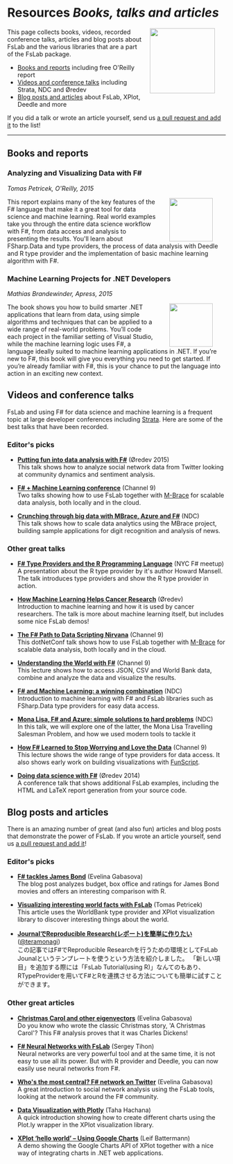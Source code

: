 Resources _Books, talks and articles_
=====================================

<img src="/img/report/cover.png" style="width:150px;float:right;margin:0px 5% 20px 3%" />

This page collects books, videos, recorded conference talks, articles and blog posts
about FsLab and the various libraries that are a part of the FsLab package.

 * [Books and reports](#Books-and-reports) including free O'Reilly report
 * [Videos and conference talks](#Videos-and-conference-talks) including Strata, NDC and Øredev
 * [Blog posts and articles](#Blog-posts-and-articles) about FsLab, XPlot, Deedle and more

If you did a talk or wrote an article yourself, send us [a pull request and add it](https://github.com/fslaborg/fslab.org/blob/source/content/resources/index.md)
to the list! 

***************************************************************************************************

Books and reports
-----------------

### Analyzing and Visualizing Data with F#

_Tomas Petricek, O'Reilly, 2015_

<img src="/img/report/cover.png" style="float:right;width:100px;margin:0px 30px 0px 30px" />

This report explains many of the key features of the F# language that make it a great tool 
for data science and machine learning. Real world examples take you through the entire data 
science workflow with F#, from data access and analysis to presenting the results. You'll learn about
FSharp.Data and type providers, the process of data analysis with Deedle and R type provider and
the implementation of basic machine learning algorithm with F#.

### Machine Learning Projects for .NET Developers

_Mathias Brandewinder, Apress, 2015_

<img src="/img/other/mlprojects.jpg" style="float:right;width:100px;margin:0px 30px 0px 30px" />

The book shows you how to build smarter .NET applications that learn from data, using simple 
algorithms and techniques that can be applied to a wide range of real-world problems. You’ll 
code each project in the familiar setting of Visual Studio, while the machine learning logic 
uses F#, a language ideally suited to machine learning applications in .NET. If you’re new to 
F#, this book will give you everything you need to get started. If you’re already familiar 
with F#, this is your chance to put the language into action in an exciting new context.

Videos and conference talks
---------------------------

FsLab and using F# for data science and machine learning is a frequent topic at
large developer conferences including [Strata](http://conferences.oreilly.com/strata/strataeu2014/public/schedule/detail/37395).
Here are some of the best talks that have been recorded.

### Editor's picks

 - [**Putting fun into data analysis with F#**](https://vimeo.com/144816160) (Øredev 2015)<br />
  This talk shows how to analyze social network data from Twitter looking at community dynamics and sentiment analysis.
     
 - [**F# + Machine Learning conference**](https://channel9.msdn.com/Events/FSharp-Events/fsharp-ML-MVP-Summit-2015) (Channel 9)<br />
   Two talks showing how to use FsLab together with <a href="http://www.m-brace.net/">M-Brace</a> for scalable data 
   analysis, both locally and in the cloud.

 - [**Crunching through big data with MBrace, Azure and F#**](https://vimeo.com/131637364) (NDC)<br />
   This talk shows how to scale data analytics using the MBrace project, building sample applications for digit recognition and analysis of news.

### Other great talks

 - [**F# Type Providers and the R Programming Language**](https://vimeo.com/49045879) (NYC F# meetup) <br />
   A presentation about the R type provider by it's author Howard Mansell. The talk introduces type providers and show the R type provider in action.
   
 - [**How Machine Learning Helps Cancer Research**](https://vimeo.com/144989925) (Øredev)<br />
   Introduction to machine learning and how it is used by cancer researchers. The talk is more about machine learning itself, but
   includes some nice FsLab demos!   

 - [**The F# Path to Data Scripting Nirvana**](http://channel9.msdn.com/Events/dotnetConf/2015/The-F-Path-to-Data-Scripting-Nirvana) (Channel 9)<br />
   This dotNetConf talk shows how to use FsLab together with <a href="http://www.m-brace.net/">M-Brace</a> for scalable 
   data analysis, both locally and in the cloud.

 - [**Understanding the World with F#**](http://channel9.msdn.com/posts/Understanding-the-World-with-F) (Channel 9)<br />
   This lecture shows how to access JSON, CSV and World Bank data, combine and analyze the data and visualize the results.

 - [**F# and Machine Learning: a winning combination**](https://vimeo.com/97514517) (NDC)<br />
   Introduction to machine learning with F# and FsLab libraries such as FSharp.Data type providers for easy data access.
      
 - [**Mona Lisa, F# and Azure: simple solutions to hard problems**](https://vimeo.com/113597999) (NDC)<br />
   In this talk, we will explore one of the latter, the Mona Lisa Travelling Salesman Problem, and how we used modern tools to tackle it

 - [**How F# Learned to Stop Worrying and Love the Data**](http://channel9.msdn.com/posts/Tomas-Petricek-How-F-Learned-to-Stop-Worrying-and-Love-the-Data) (Channel 9)<br />
   This lecture shows the wide range of type providers for data access. It also shows early 
   work on building visualizations with [FunScript](http://funscript.info).

 - [**Doing data science with F#**](https://vimeo.com/111289053) (Øredev 2014)<br />
   A conference talk that shows additional FsLab examples, including the HTML and
   LaTeX report generation from your source code.


Blog posts and articles
-----------------------

There is an amazing number of great (and also fun) articles and blog posts that demonstrate the power of FsLab.
If you wrote an article yourself, send us [a pull request and add it](https://github.com/fslaborg/fslab.org/blob/source/content/resources/index.md)! 

### Editor's picks

 - [**F# tackles James Bond**](http://evelinag.com/blog/2015/11-18-f-tackles-james-bond/) (Evelina Gabasova)<br />
    The blog post analyzes budget, box office and ratings for James Bond movies and offers an interesting comparison with R.

 - [**Visualizing interesting world facts with FsLab**](http://tomasp.net/blog/2015/fslab-world-visualization) (Tomas Petricek)<br />
   This article uses the WorldBank type provider and XPlot visualization library to discover interesting things about the world.
   
 - [**JournalでReproducible Research(レポート)を簡単に作りたい**](http://d.hatena.ne.jp/teramonagi/20141217/1418766536)
   ([@teramonagi](https://twitter.com/teramonagi))<br />
   この記事ではF#でReproducible Researchを行うための環境としてFsLab Jounalというテンプレートを使うという方法を紹介しました。
   「新しい項目」を追加する際には「FsLab Tutorial(using R)」なんてのもあり、RTypeProviderを用いてF#とRを連携させる方法についても簡単に試すことができます。

### Other great articles

 - [**Christmas Carol and other eigenvectors**](http://evelinag.com/blog/2014/12-15-christmas-carol-and-other-eigenvectors/) (Evelina Gabasova) <br />
  Do you know who wrote the classic Christmas story, 'A Christmas Carol'? This F# analysis proves that it was Charles Dickens!

 - [**F# Neural Networks with FsLab**](https://sergeytihon.wordpress.com/2013/11/18/f-neural-networks-with-rprovider-deedle/) (Sergey Tihon)<br />
   Neural networks are very powerful tool and at the same time, it is not easy to use all its power. But with R provider and Deedle,
   you can now easily use neural networks from F#.

 - [**Who's the most central? F# network on Twitter**](http://evelinag.com/blog/2014/05-12-analyzing-f-network-on-twitter/) (Evelina Gabasova)<br />
  A great introduction to social network analysis using the FsLab tools, looking at the network around the F# community.

 - [**Data Visualization with Plotly**](http://fsharp-code.blogspot.co.uk/2015/06/data-visualization-with-plotly.html) (Taha Hachana) <br />
   A quick introduction showing how to create different charts using the Plot.ly wrapper in the XPlot visualization library.
  
 - [**XPlot ‘hello world’ – Using Google Charts**](http://blog.leifbattermann.de/2015/11/07/xplot-hello-world/) (Leif Battermann) <br />
   A demo showing the Google Charts API of XPlot together with a nice way of integrating charts in .NET web applications.
